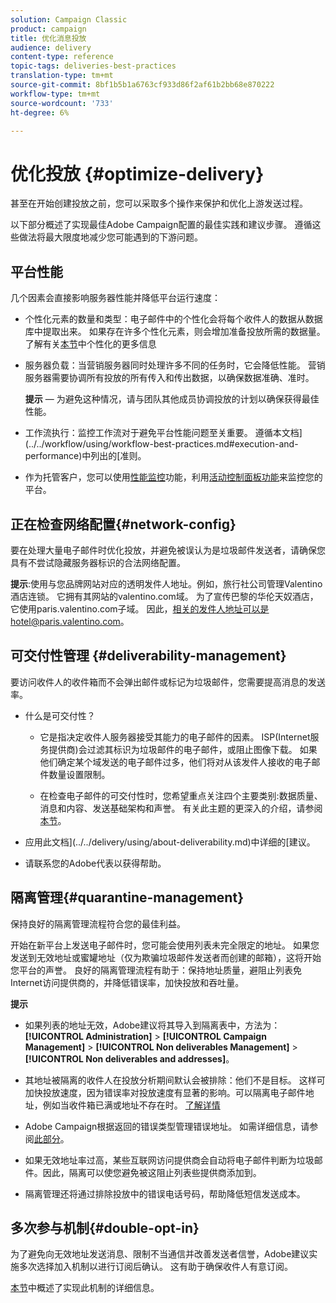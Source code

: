 ```yaml
---
solution: Campaign Classic
product: campaign
title: 优化消息投放
audience: delivery
content-type: reference
topic-tags: deliveries-best-practices
translation-type: tm+mt
source-git-commit: 8bf1b5b1a6763cf933d86f2af61b2bb68e870222
workflow-type: tm+mt
source-wordcount: '733'
ht-degree: 6%

---
```



# 优化投放 {#optimize-delivery}

甚至在开始创建投放之前，您可以采取多个操作来保护和优化上游发送过程。

以下部分概述了实现最佳Adobe Campaign配置的最佳实践和建议步骤。 遵循这些做法将最大限度地减少您可能遇到的下游问题。

## 平台性能

几个因素会直接影响服务器性能并降低平台运行速度：

* 个性化元素的数量和类型：电子邮件中的个性化会将每个收件人的数据从数据库中提取出来。 如果存在许多个性化元素，则会增加准备投放所需的数据量。  了解有关[本节](../../delivery/using/about-personalization.md)中个性化的更多信息

* 服务器负载：当营销服务器同时处理许多不同的任务时，它会降低性能。 营销服务器需要协调所有投放的所有传入和传出数据，以确保数据准确、准时。

   **提示**  — 为避免这种情况，请与团队其他成员协调投放的计划以确保获得最佳性能。

* 工作流执行：监控工作流对于避免平台性能问题至关重要。 遵循本文档](../../workflow/using/workflow-best-practices.md#execution-and-performance)中列出的[准则。

* 作为托管客户，您可以使用[性能监控](https://docs.adobe.com/content/help/en/control-panel/using/performance-monitoring/about-performance-monitoring.html)功能，利用[活动控制面板功能](https://docs.adobe.com/content/help/en/control-panel/using/discover-control-panel/key-features.html)来监控您的平台。

## 正在检查网络配置{#network-config}

要在处理大量电子邮件时优化投放，并避免被误认为是垃圾邮件发送者，请确保您具有不尝试隐藏服务器标识的合法网络配置。

**提示**:使用与您品牌网站对应的透明发件人地址。例如，旅行社公司管理Valentino酒店连锁。 它拥有其网站的valentino.com域。 为了宣传巴黎的华伦天奴酒店，它使用paris.valentino.com子域。 因此，相关的发件人地址可以是hotel@paris.valentino.com。

## 可交付性管理 {#deliverability-management}

要访问收件人的收件箱而不会弹出邮件或标记为垃圾邮件，您需要提高消息的发送率。

* 什么是可交付性？

   * 它是指决定收件人服务器接受其能力的电子邮件的因素。 ISP(Internet服务提供商)会过滤其标识为垃圾邮件的电子邮件，或阻止图像下载。 如果他们确定某个域发送的电子邮件过多，他们将对从该发件人接收的电子邮件数量设置限制。

   * 在检查电子邮件的可交付性时，您希望重点关注四个主要类别:数据质量、消息和内容、发送基础架构和声誉。 有关此主题的更深入的介绍，请参阅[本节](../../delivery/using/about-deliverability.md)。

* 应用此文档](../../delivery/using/about-deliverability.md)中详细的[建议。

* 请联系您的Adobe代表以获得帮助。

## 隔离管理{#quarantine-management}

保持良好的隔离管理流程符合您的最佳利益。

开始在新平台上发送电子邮件时，您可能会使用列表未完全限定的地址。 如果您发送到无效地址或蜜罐地址（仅为欺骗垃圾邮件发送者而创建的邮箱），这将开始您平台的声誉。 良好的隔离管理流程有助于：保持地址质量，避阻止列表免Internet访问提供商的，并降低错误率，加快投放和吞吐量。

**提示**

* 如果列表的地址无效，Adobe建议将其导入到隔离表中，方法为： **[!UICONTROL Administration]** > **[!UICONTROL Campaign Management]** > **[!UICONTROL Non deliverables Management]** > **[!UICONTROL Non deliverables and addresses]**。

* 其地址被隔离的收件人在投放分析期间默认会被排除：他们不是目标。 这样可加快投放速度，因为错误率对投放速度有显著的影响。可以隔离电子邮件地址，例如当收件箱已满或地址不存在时。 [了解详情](#identifying-quarantined-addresses-for-a-delivery)

* Adobe Campaign根据返回的错误类型管理错误地址。 如需详细信息，请参阅[此部分](../../delivery/using/understanding-quarantine-management.md)。


* 如果无效地址率过高，某些互联网访问提供商会自动将电子邮件判断为垃圾邮件。因此，隔离可以使您避免被这阻止列表些提供商添加到。

* 隔离管理还将通过排除投放中的错误电话号码，帮助降低短信发送成本。

## 多次参与机制{#double-opt-in}

为了避免向无效地址发送消息、限制不当通信并改善发送者信誉，Adobe建议实施多次选择加入机制以进行订阅后确认。 这有助于确保收件人有意订阅。

[本节](../../web/using/use-cases--web-forms.md)中概述了实现此机制的详细信息。
